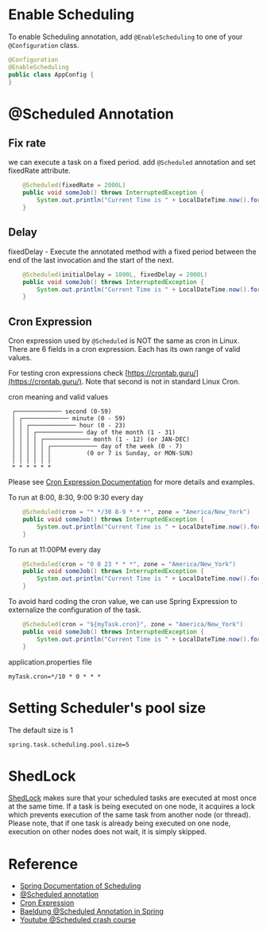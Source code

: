 
# Enable Scheduling
To enable Scheduling annotation, add `@EnableScheduling` to one of your `@Configuration` class.
```java
@Configuration
@EnableScheduling
public class AppConfig {
}
```

# @Scheduled Annotation
## Fix rate
we can execute a task on a fixed period. add `@Scheduled` annotation and set fixedRate attribute.
```java
	@Scheduled(fixedRate = 2000L)
	public void someJob() throws InterruptedException {
		System.out.println("Current Time is " + LocalDateTime.now().format(DateTimeFormatter.ofPattern("HH:mm:ss")));
	}
```

## Delay
fixedDelay - Execute the annotated method with a fixed period between the end of the last invocation and the start of the next.
```java
	@Scheduled(initialDelay = 1000L, fixedDelay = 2000L)
	public void someJob() throws InterruptedException {
		System.out.println("Current Time is " + LocalDateTime.now().format(DateTimeFormatter.ofPattern("HH:mm:ss")));
	}
```

## Cron Expression
Cron expression used by `@Scheduled` is NOT the same as cron in Linux. There are 6 fields in a cron expression. Each has its own range of valid values. 

For testing cron expressions check [https://crontab.guru/](https://crontab.guru/). Note that second is not in standard Linux Cron.

cron meaning and valid values
```
 ┌───────────── second (0-59)
 │ ┌───────────── minute (0 - 59)
 │ │ ┌───────────── hour (0 - 23)
 │ │ │ ┌───────────── day of the month (1 - 31)
 │ │ │ │ ┌───────────── month (1 - 12) (or JAN-DEC)
 │ │ │ │ │ ┌───────────── day of the week (0 - 7)
 │ │ │ │ │ │          (0 or 7 is Sunday, or MON-SUN)
 │ │ │ │ │ │
 * * * * * *
```
Please see [Cron Expression Documentation](https://docs.spring.io/spring-framework/docs/current/reference/html/integration.html#scheduling-cron-expression) for more details and examples.

To run at 8:00, 8:30, 9:00 9:30 every day
```java
	@Scheduled(cron = "* */30 8-9 * * *", zone = "America/New_York")
	public void someJob() throws InterruptedException {
		System.out.println("Current Time is " + LocalDateTime.now().format(DateTimeFormatter.ofPattern("HH:mm:ss")));
	}
```

To run at 11:00PM every day
```java
	@Scheduled(cron = "0 0 23 * * *", zone = "America/New_York")
	public void someJob() throws InterruptedException {
		System.out.println("Current Time is " + LocalDateTime.now().format(DateTimeFormatter.ofPattern("HH:mm:ss")));
	}
```

To avoid hard coding the cron value, we can use Spring Expression to externalize the configuration of the task.
```java
	@Scheduled(cron = "${myTask.cron}", zone = "America/New_York")
	public void someJob() throws InterruptedException {
		System.out.println("Current Time is " + LocalDateTime.now().format(DateTimeFormatter.ofPattern("HH:mm:ss")));
	}
```

application.properties file
```properties
myTask.cron=*/10 * 0 * * *
```


# Setting Scheduler's pool size
The default size is 1
```
spring.task.scheduling.pool.size=5
```

# ShedLock
[ShedLock](https://github.com/lukas-krecan/ShedLock) makes sure that your scheduled tasks are executed at most once at the same time. If a task is being executed on one node, it acquires a lock which prevents execution of the same task from another node (or thread). Please note, that if one task is already being executed on one node, execution on other nodes does not wait, it is simply skipped.

# Reference
* [Spring Documentation of Scheduling](https://docs.spring.io/spring-framework/docs/current/reference/html/integration.html#scheduling-annotation-support)
* [@Scheduled annotation](https://docs.spring.io/spring-framework/docs/current/reference/html/integration.html#scheduling-annotation-support-scheduled)
* [Cron Expression](https://docs.spring.io/spring-framework/docs/current/reference/html/integration.html#scheduling-cron-expression)
* [Baeldung @Scheduled Annotation in Spring](https://www.baeldung.com/spring-scheduled-tasks)
* [Youtube @Scheduled crash course](https://www.youtube.com/watch?v=92-qLIxv0JA)